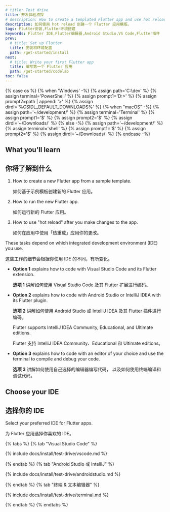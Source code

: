```yaml
---
# title: Test drive
title: 开发体验初探
# description: How to create a templated Flutter app and use hot reload.
description: 如何使用 hot reload 创建一个 Flutter 应用模版。
tags: Flutter安装,Flutter环境搭建
keywords: Flutter IDE,Flutter编辑器,Android Studio,VS Code,Flutter插件
prev:
  # title: Set up Flutter
  title: 安装和环境配置
  path: /get-started/install
next:
  # title: Write your first Flutter app
  title: 编写第一个 Flutter 应用
  path: /get-started/codelab
toc: false
---
```


{% case os %}
{% when 'Windows' -%}
   {% assign path='C:\dev\' %}
   {% assign terminal='PowerShell' %}
   {% assign prompt1='D:>' %}
   {% assign prompt2=path | append: '>' %}
   {% assign dirdl='%CSIDL_DEFAULT_DOWNLOADS%\' %}
{% when "macOS" -%}
   {% assign path='~/development/' %}
   {% assign terminal='Terminal' %}
   {% assign prompt1='$' %}
   {% assign prompt2='$' %}
   {% assign dirdl='~/Downloads/' %}
{% else -%}
   {% assign path='~/development/' %}
   {% assign terminal='shell' %}
   {% assign prompt1='$' %}
   {% assign prompt2='$' %}
   {% assign dirdl='~/Downloads/' %}
{% endcase -%}

## What you'll learn

## 你将了解到什么

1. How to create a new Flutter app from a sample template.

   如何基于示例模板创建新的 Flutter 应用。

1. How to run the new Flutter app.

   如何运行新的 Flutter 应用。

1. How to use "hot reload" after you make changes to the app.

   如何在应用中使用「热重载」应用你的更改。

These tasks depend on which integrated development environment (IDE) you use.

这些工作的细节会根据你使用 IDE 的不同，有所变化。

* **Option 1** explains how to code with Visual Studio Code and
  its Flutter extension.

  **选项 1** 讲解如何使用 Visual Studio Code 及其 Flutter 扩展进行编码。

* **Option 2** explains how to code with Android Studio or IntelliJ IDEA with
  its Flutter plugin.

  **选项 2** 讲解如何使用 Android Studio 或 IntelliJ IDEA 及其 Flutter 插件进行编码。

  Flutter supports IntelliJ IDEA Community, Educational, and Ultimate editions.

  Flutter 支持 IntelliJ IDEA Community、Educational 和 Ultimate editions。

* **Option 3** explains how to code with an editor of your choice and use
  the terminal to compile and debug your code.

  **选项 3** 讲解如何使用自己选择的编辑器编写代码，
  以及如何使用终端编译和调试代码。

## Choose your IDE

## 选择你的 IDE

Select your preferred IDE for Flutter apps.

为 Flutter 应用选择你喜欢的 IDE。

{% tabs %}
{% tab "Visual Studio Code" %}

{% include docs/install/test-drive/vscode.md %}

{% endtab %}
{% tab "Android Studio 或 IntelliJ" %}

{% include docs/install/test-drive/androidstudio.md %}

{% endtab %}
{% tab "终端 & 文本编辑器" %}

{% include docs/install/test-drive/terminal.md %}

{% endtab %}
{% endtabs %}

